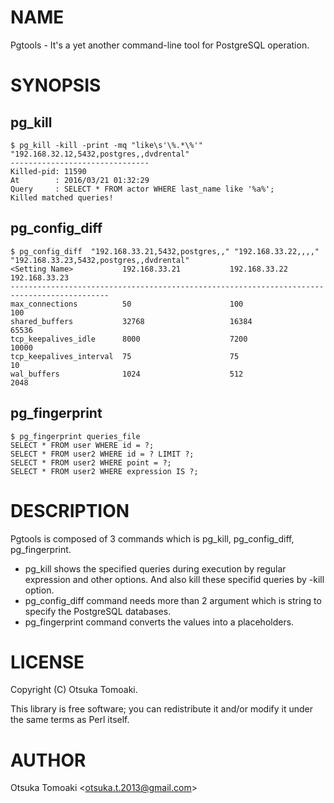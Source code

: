 # NAME

Pgtools - It's a yet another command-line tool for PostgreSQL operation. 

# SYNOPSIS

## pg_kill
    $ pg_kill -kill -print -mq "like\s'\%.*\%'" "192.168.32.12,5432,postgres,,dvdrental"
    -------------------------------
    Killed-pid: 11590
    At        : 2016/03/21 01:32:29
    Query     : SELECT * FROM actor WHERE last_name like '%a%';
    Killed matched queries!


## pg_config_diff
    $ pg_config_diff  "192.168.33.21,5432,postgres,," "192.168.33.22,,,," "192.168.33.23,5432,postgres,,dvdrental"
    <Setting Name>           192.168.33.21           192.168.33.22           192.168.33.23
    --------------------------------------------------------------------------------------------
    max_connections          50                      100                     100
    shared_buffers           32768                   16384                   65536
    tcp_keepalives_idle      8000                    7200                    10000
    tcp_keepalives_interval  75                      75                      10
    wal_buffers              1024                    512                     2048


## pg_fingerprint
    $ pg_fingerprint queries_file
    SELECT * FROM user WHERE id = ?;
    SELECT * FROM user2 WHERE id = ? LIMIT ?;
    SELECT * FROM user2 WHERE point = ?;
    SELECT * FROM user2 WHERE expression IS ?;


# DESCRIPTION

Pgtools is composed of 3 commands which is pg_kill, pg_config_diff, pg_fingerprint.

- pg_kill shows the specified queries during execution by regular expression and other options. And also kill these specifid queries by -kill option.
- pg_config_diff command needs more than 2 argument which is string to specify the PostgreSQL databases.
- pg_fingerprint command converts the values into a placeholders.


# LICENSE

Copyright (C) Otsuka Tomoaki.

This library is free software; you can redistribute it and/or modify
it under the same terms as Perl itself.

# AUTHOR

Otsuka Tomoaki &lt;otsuka.t.2013@gmail.com>
